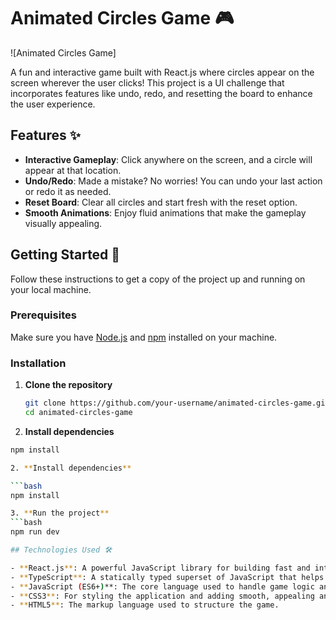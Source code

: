 # Animated Circles Game 🎮

![Animated Circles Game]

A fun and interactive game built with React.js where circles appear on the screen wherever the user clicks! This project is a UI challenge that incorporates features like undo, redo, and resetting the board to enhance the user experience.

## Features ✨

- **Interactive Gameplay**: Click anywhere on the screen, and a circle will appear at that location.
- **Undo/Redo**: Made a mistake? No worries! You can undo your last action or redo it as needed.
- **Reset Board**: Clear all circles and start fresh with the reset option.
- **Smooth Animations**: Enjoy fluid animations that make the gameplay visually appealing.

## Getting Started 🚀

Follow these instructions to get a copy of the project up and running on your local machine.

### Prerequisites

Make sure you have [Node.js](https://nodejs.org/) and [npm](https://www.npmjs.com/) installed on your machine.

### Installation

1. **Clone the repository**

   ```bash
   git clone https://github.com/your-username/animated-circles-game.git
   cd animated-circles-game

2. **Install dependencies**

  ```bash
  npm install
  
2. **Install dependencies**

  ```bash
  npm install

3. **Run the project**
  ```bash
  npm run dev

## Technologies Used 🛠️

- **React.js**: A powerful JavaScript library for building fast and interactive user interfaces.
- **TypeScript**: A statically typed superset of JavaScript that helps catch errors early and improves code quality.
- **JavaScript (ES6+)**: The core language used to handle game logic and state management.
- **CSS3**: For styling the application and adding smooth, appealing animations.
- **HTML5**: The markup language used to structure the game.